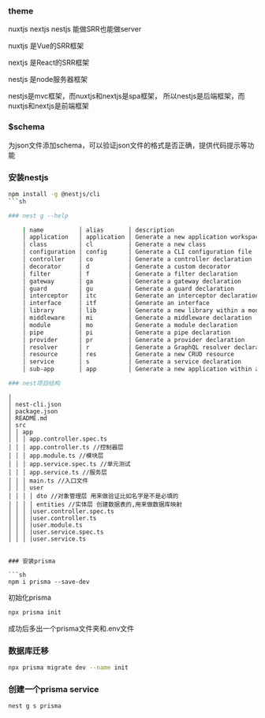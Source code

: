 ### theme

nuxtjs nextjs nestjs 能做SRR也能做server

nuxtjs 是Vue的SRR框架

nextjs 是React的SRR框架

nestjs 是node服务器框架

nestjs是mvc框架，而nuxtjs和nextjs是spa框架，
所以nestjs是后端框架，而nuxtjs和nextjs是前端框架

### $schema

为json文件添加schema，可以验证json文件的格式是否正确，提供代码提示等功能

### 安装nestjs

````sh
npm install -g @nestjs/cli
```sh

### nest g --help

    | name          │ alias       │ description                                  │
    │ application   │ application │ Generate a new application workspace         │
    │ class         │ cl          │ Generate a new class                         │
    │ configuration │ config      │ Generate a CLI configuration file            │
    │ controller    │ co          │ Generate a controller declaration            │
    │ decorator     │ d           │ Generate a custom decorator                  │
    │ filter        │ f           │ Generate a filter declaration                │
    │ gateway       │ ga          │ Generate a gateway declaration               │
    │ guard         │ gu          │ Generate a guard declaration                 │
    │ interceptor   │ itc         │ Generate an interceptor declaration          │
    │ interface     │ itf         │ Generate an interface                        │
    │ library       │ lib         │ Generate a new library within a monorepo     │
    │ middleware    │ mi          │ Generate a middleware declaration            │
    │ module        │ mo          │ Generate a module declaration                │
    │ pipe          │ pi          │ Generate a pipe declaration                  │
    │ provider      │ pr          │ Generate a provider declaration              │
    │ resolver      │ r           │ Generate a GraphQL resolver declaration      │
    │ resource      │ res         │ Generate a new CRUD resource                 │
    │ service       │ s           │ Generate a service declaration               │
    │ sub-app       │ app         │ Generate a new application within a monorepo

### nest项目结构

````

    │
    │ nest-cli.json
    │ package.json
    │ README.md
    │ src
    │ │ app
    │ │ │ app.controller.spec.ts
    │ │ │ app.controller.ts //控制器层
    │ │ │ app.module.ts //模块层
    │ │ │ app.service.spec.ts //单元测试
    │ │ │ app.service.ts //服务层
    │ │ │ main.ts //入口文件
    │ │ │ user
    │ │ │ │ dto //对象管理层 用来做验证比如名字是不是必填的
    │ │ │ │ entities //实体层 创建数据表的,用来做数据库映射
    │ │ │ │user.controller.spec.ts
    │ │ │ |user.controller.ts
    │ │ │ |user.module.ts
    │ │ │ |user.service.spec.ts
    │ │ │ |user.service.ts

````

### 安装prisma

```sh
npm i prisma --save-dev
````

初始化prisma

```sh
npx prisma init
```

成功后多出一个prisma文件夹和.env文件

### 数据库迁移

```sh
npx prisma migrate dev --name init
```

### 创建一个prisma service

```sh
nest g s prisma
```
